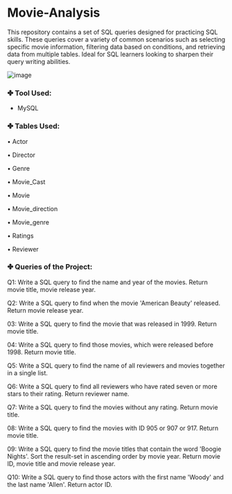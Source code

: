# Movie-Analysis 

This repository contains a set of SQL queries designed for practicing SQL skills. These queries cover a variety of common scenarios such as selecting specific movie information, filtering data based on conditions, and retrieving data from multiple tables. Ideal for SQL learners looking to sharpen their query writing abilities.

![image](https://github.com/SagarMandal7/Movie-Analysis/assets/146010223/436227ac-3eeb-47f2-8f4b-475e630c7af6)

### ✤ Tool Used:

- MySQL

### ✤ Tables Used:
• Actor

• Director

• Genre

• Movie_Cast

• Movie 

• Movie_direction

• Movie_genre

• Ratings

• Reviewer


### ✤ Queries of the Project:

Q1: Write a SQL query to find the name and year of the movies. Return movie title, movie release year.

Q2: Write a SQL query to find when the movie 'American Beauty' released. Return movie release year.

03: Write a SQL query to find the movie that was released in 1999. Return movie title.

04: Write a SQL query to find those movies, which were released before 1998. Return movie title.

Q5: Write a SQL query to find the name of all reviewers and movies together in a single list.

Q6: Write a SQL query to find all reviewers who have rated seven or more stars to their rating. Return reviewer name.

Q7: Write a SQL query to find the movies without any rating. Return movie title.

08: Write a SQL query to find the movies with ID 905 or 907 or 917. Return movie title.

09: Write a SQL query to find the movie titles that contain the word 'Boogie Nights'. Sort the result-set in ascending order by movie year. Return movie ID, movie title and movie release year.

Q10: Write a SQL query to find those actors with the first name 'Woody' and the last name 'Allen'. Return actor ID.
